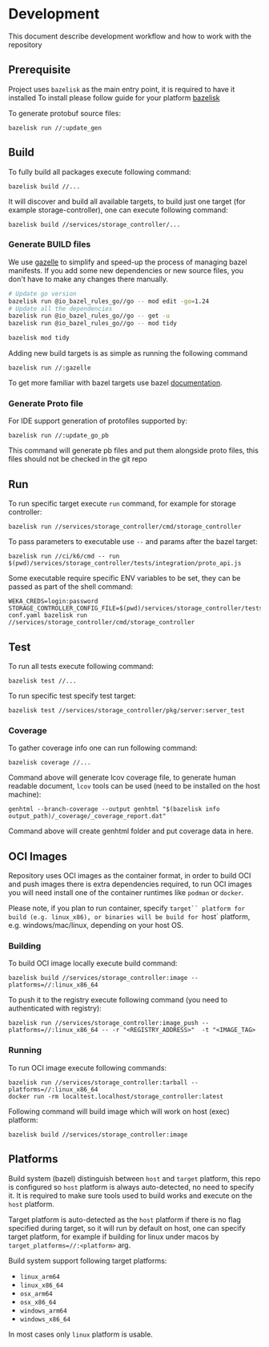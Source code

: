 <!--INTEL CONFIDENTIAL-->
<!--Copyright (C) 2023 Intel Corporation-->
# Development
This document describe development workflow and how to work with the repository

## Prerequisite
Project uses `bazelisk` as the main entry point, it is required to have it installed
To install please follow guide for your platform [bazelisk](https://github.com/bazelbuild/bazelisk)

To generate protobuf source files:
```
bazelisk run //:update_gen
```

## Build

To fully build all packages execute following command:
```
bazelisk build //...
```

It will discover and build all available targets, to build just one target (for example storage-controller), one can execute following command:
```
bazelisk build //services/storage_controller/...
```

### Generate BUILD files

We use [gazelle](https://github.com/bazel-contrib/bazel-gazelle) to simplify and speed-up the process of managing bazel manifests.
If you add some new dependencies or new source files, you don't have to make any changes there manually.

```bash
# Update go version
bazelisk run @io_bazel_rules_go//go -- mod edit -go=1.24
# Update all the dependencies
bazelisk run @io_bazel_rules_go//go -- get -u
bazelisk run @io_bazel_rules_go//go -- mod tidy

bazelisk mod tidy
```

Adding new build targets is as simple as running the following command

```
bazelisk run //:gazelle
```



To get more familiar with bazel targets use bazel [documentation](https://bazel.build/docs).

### Generate Proto file
For IDE support generation of protofiles supported by:
```
bazelisk run //:update_go_pb
```

This command will generate pb files and put them alongside proto files, this files should not be checked in the git repo

## Run

To run specific target execute `run` command, for example for storage controller:
```
bazelisk run //services/storage_controller/cmd/storage_controller
```

To pass parameters to executable use `--` and params after the bazel target:
```
bazelisk run //ci/k6/cmd -- run $(pwd)/services/storage_controller/tests/integration/proto_api.js
```

Some executable require specific ENV variables to be set, they can be passed as part of the shell command:
```
WEKA_CREDS=login:password STORAGE_CONTROLLER_CONFIG_FILE=$(pwd)/services/storage_controller/tests/configs/storage-conf.yaml bazelisk run //services/storage_controller/cmd/storage_controller
```

## Test

To run all tests execute following command:
```
bazelisk test //...
```

To run specific test specify test target:
```
bazelisk test //services/storage_controller/pkg/server:server_test
```

### Coverage

To gather coverage info one can run following command:
```
bazelisk coverage //...
```

Command above will generate lcov coverage file, to generate human readable document, `lcov` tools can be used (need to be installed on the host machine):
```
genhtml --branch-coverage --output genhtml "$(bazelisk info output_path)/_coverage/_coverage_report.dat"
```

Command above will create genhtml folder and put coverage data in here.

## <a name="oci-images"></a> OCI Images

Repository uses OCI images as the container format, in order to build OCI and push images there is extra dependencies required,
to run OCI images you will need install one of the container runtimes like `podman` or `docker`.

Please note, if you plan to run container, specify `target`` platform for build (e.g. linux_x86), or binaries will be build for `host` platform,
e.g. windows/mac/linux, depending on your host OS.

### Building

To build OCI image locally execute build command:
```
bazelisk build //services/storage_controller:image --platforms=//:linux_x86_64
```

To push it to the registry execute following command (you need to authenticated with registry):
```
bazelisk run //services/storage_controller:image_push --platforms=//:linux_x86_64 -- -r "<REGISTRY_ADDRESS>"  -t "<IMAGE_TAG>
```

### Running
To run OCI image execute following commands:
```
bazelisk run //services/storage_controller:tarball --platforms=//:linux_x86_64
docker run -rm localtest.localhost/storage_controller:latest
```

Following command will build image which will work on host (exec) platform:
```
bazelisk build //services/storage_controller:image
```

## Platforms

Build system (bazel) distinguish between `host` and `target` platform, this repo is configured so `host` platform is always
auto-detected, no need to specify it. It is required to make sure tools used to build works and execute on the `host` platform.

Target platform is auto-detected as the `host` platform if there is no flag specified during target, so it will run by default on host,
one can specify target platform, for example if building for linux under macos by `target_platforms=//:<platform>` arg.

Build system support following target platforms:
- `linux_arm64`
- `linux_x86_64`
- `osx_arm64`
- `osx_x86_64`
- `windows_arm64`
- `windows_x86_64`

In most cases only `linux` platform is usable.
